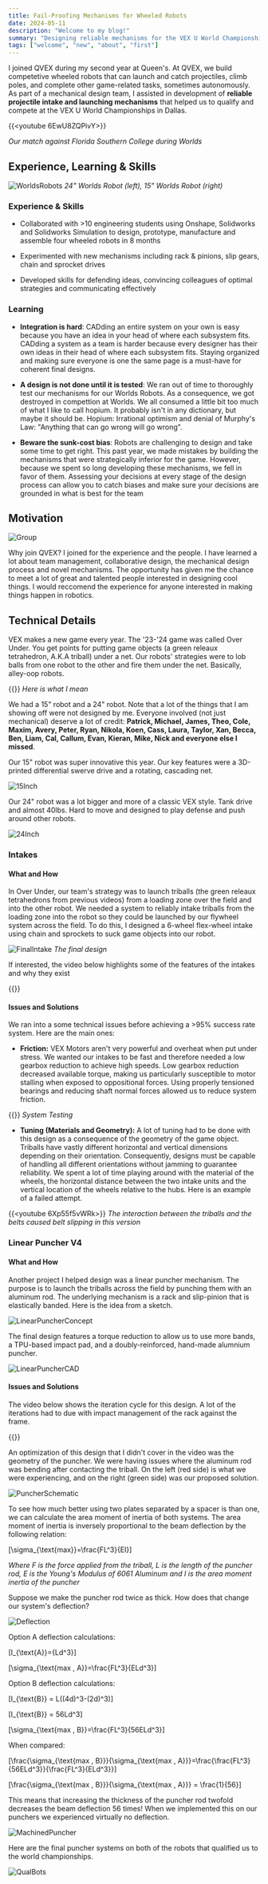 ```yaml
---
title: Fail-Proofing Mechanisms for Wheeled Robots
date: 2024-05-11
description: "Welcome to my blog!"
summary: "Designing reliable mechanisms for the VEX U World Championships in Dallas"
tags: ["welcome", "new", "about", "first"]
---
```


I joined QVEX during my second year at Queen's. At QVEX, we build competetive wheeled robots that can launch and catch projectiles, climb poles, and complete other game-related tasks, sometimes autonomously. As part of a mechanical design team, I assisted in development of **reliable projectile intake and launching mechanisms** that helped us to qualify and compete at the VEX U World Championships in Dallas. 

{{<youtube 6EwU8ZQPivY>}}

_Our match against Florida Southern College during Worlds_
## Experience, Learning & Skills

![WorldsRobots](photos/WorldsRobots.jpg)
_24" Worlds Robot (left), 15" Worlds Robot (right)_

### Experience & Skills

- Collaborated with >10 engineering students using Onshape, Solidworks and Solidworks Simulation to design, prototype, manufacture and assemble four wheeled robots in 8 months

- Experimented with new mechanisms including rack & pinions, slip gears, chain and sprocket drives

- Developed skills for defending ideas, convincing colleagues of optimal strategies and communicating effectively

### Learning

- **Integration is hard**: CADding an entire system on your own is easy because you have an idea in your head of where each subsystem fits. CADding a system as a team is harder because every designer has their own ideas in their head of where each subsystem fits. Staying organized and making sure everyone is one the same page is a must-have for coherent final designs.

- **A design is not done until it is tested**: We ran out of time to thoroughly test our mechanisms for our Worlds Robots. As a consequence, we got destroyed in compettion at Worlds. We all consumed a little bit too much of what I like to call hopium. It probably isn't in any dictionary, but maybe it should be. Hopium: Irrational optimism and denial of Murphy's Law: "Anything that can go wrong will go wrong".

- **Beware the sunk-cost bias**: Robots are challenging to design and take some time to get right. This past year, we made mistakes by building the mechanisms that were strategically inferior for the game. However, because we spent so long developing these mechanisms, we fell in favor of them. Assessing your decisions at every stage of the design process can allow you to catch biases and make sure your decisions are grounded in what is best for the team

## Motivation

![Group](photos/GroupPhoto.jpg)

Why join QVEX? I joined for the experience and the people. I have learned a lot about team management, collaborative design, the mechanical design process and novel mechanisms. The opportunity has given me the chance to meet a lot of great and talented people interested in designing cool things. I would reccomend the experience for anyone interested in making things happen in robotics.

## Technical Details


VEX makes a new game every year. The '23-'24 game was called Over Under. You get points for putting game objects (a green releaux tetrahedron, A.K.A triball) under a net. Our robots' strategies were to lob balls from one robot to the other and fire them under the net. Basically, alley-oop robots. 

{{<youtube EalVPjAc22I>}}
_Here is what I mean_

We had a 15" robot and a 24" robot. Note that a lot of the things that I am showing off were not designed by me. Everyone involved (not just mechanical) deserve a lot of credit: **Patrick, Michael, James, Theo, Cole, Maxim, Avery, Peter, Ryan, Nikola, Koen, Cass, Laura, Taylor, Xan, Becca, Ben, Liam, Cal, Callum, Evan, Kieran, Mike, Nick and everyone else I missed**.

 Our 15" robot was super innovative this year. Our key features were a 3D-printed differential swerve drive and a rotating, cascading net.

![15Inch](photos/15inchfeatures.jpg)

Our 24" robot was a lot bigger and more of a classic VEX style. Tank drive and almost 40lbs. Hard to move and designed to play defense and push around other robots.

![24Inch](photos/24inchfeatures.jpg)

### Intakes
#### What and How

In Over Under, our team's strategy was to launch triballs (the green releaux tetrahedrons from previous videos) from a loading zone over the field and into the other robot. We needed a system to reliably intake triballs from the loading zone into the robot so they could be launched by our flywheel system across the field. To do this, I designed a 6-wheel flex-wheel intake using chain and sprockets to suck game objects into our robot.

![FinalIntake](photos/IntakeRealLife.jpg)
_The final design_

If interested, the video below highlights some of the features of the intakes and why they exist 

{{<youtube dZEMhGNqcfA>}}

#### Issues and Solutions

We ran into a some technical issues before achieving a >95% success rate system. Here are the main ones:

- **Friction:** VEX Motors aren't very powerful and overheat when put under stress. We wanted our intakes to be fast and therefore needed a low gearbox reduction to achieve high speeds. Low gearbox reduction decreased available torque, making us particularly susceptible to motor stalling when exposed to oppositional forces. Using properly tensioned bearings and reducing shaft normal forces allowed us to reduce system friction.

{{<youtube rye2vE2-0aM>}}
_System Testing_

- **Tuning (Materials and Geometry):** A lot of tuning had to be done with this design as a consequence of the geometry of the game object. Triballs have vastly different horizontal and vertical dimensions depending on their orientation. Consequently, designs must be capable of handling all different orientations without jamming to guarantee reliability. We spent a lot of time playing around with the material of the wheels, the horizontal distance between the two intake units and the vertical location of the wheels relative to the hubs. Here is an example of a failed attempt. 

{{<youtube 6Xp55f5vWRk>}}
_The interaction between the triballs and the belts caused belt slipping in this version_

### Linear Puncher V4
#### What and How

Another project I helped design was a linear puncher mechanism. The purpose is to launch the triballs across the field by punching them with an aluminum rod. The underlying mechanism is a rack and slip-pinion that is elastically banded. Here is the idea from a sketch.

![LinearPuncherConcept](photos/LinearPuncherConcept.jpg)

The final design features a torque reduction to allow us to use more bands, a TPU-based impact pad, and a doubly-reinforced, hand-made alumnium puncher.

![LinearPuncherCAD](photos/LPFeatures.jpg)


#### Issues and Solutions

The video below shows the iteration cycle for this design. A lot of the iterations had to due with impact management of the rack against the frame.

{{<youtube WO7Go1Dv_Xs>}}

An optimization of this design that I didn't cover in the video was the geometry of the puncher. We were having issues where the aluminum rod was bending after contacting the triball. On the left (red side) is what we were experiencing, and on the right (green side) was our proposed solution.

![PuncherSchematic](photos/Puncherschematic.jpg)

To see how much better using two plates separated by a spacer is than one, we can calculate the area moment of inertia of both systems. The area moment of inertia is inversely proportional to the beam deflection by the following relation:

\[\sigma_{\text{max}}=\frac{FL^3}{EI}\]

_Where F is the force applied from the triball, L is the length of the puncher rod, E is the Young's Modulus of 6061 Aluminum and I is the area moment inertia of the puncher_

Suppose we make the puncher rod twice as thick. How does that change our system's deflection?

![Deflection](photos/Deflection.jpg)

Option A deflection calculations:

\[I_{\text{A}}={Ld^3}\]

\[\sigma_{\text{max , A}}=\frac{FL^3}{ELd^3}\]

Option B deflection calculations:

\[I_{\text{B}} = L((4d)^3-(2d)^3)\]

\[I_{\text{B}} = 56Ld^3\]

\[\sigma_{\text{max , B}}=\frac{FL^3}{56ELd^3}\]

When compared:

\[\frac{\sigma_{\text{max , B}}}{\sigma_{\text{max , A}}}=\frac{\frac{FL^3}{56ELd^3}}{\frac{FL^3}{ELd^3}}\]


\[\frac{\sigma_{\text{max , B}}}{\sigma_{\text{max , A}}} = \frac{1}{56}\]

This means that increasing the thickness of the puncher rod twofold decreases the beam deflection 56 times! When we implemented this on our punchers we experienced virtually no deflection.


![MachinedPuncher](photos/machinedpuncher.jpg)

Here are the final puncher systems on both of the robots that qualified us to the world championships.

![QualBots](photos/QualBots.jpeg)











